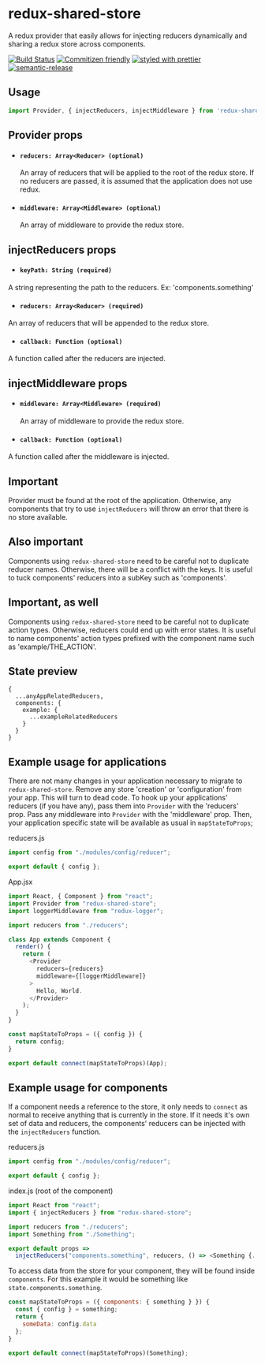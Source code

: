 # redux-shared-store

A redux provider that easily allows for injecting reducers dynamically and sharing a redux store across components.

[![Build Status](https://travis-ci.org/zachary-sierakowski/redux-shared-store.svg?branch=master)](https://travis-ci.org/zachary-sierakowski/redux-shared-store) [![Commitizen friendly](https://img.shields.io/badge/commitizen-friendly-brightgreen.svg)](http://commitizen.github.io/cz-cli/) [![styled with prettier](https://img.shields.io/badge/styled_with-prettier-ff69b4.svg)](https://github.com/prettier/prettier)  [![semantic-release](https://img.shields.io/badge/%F0%9F%93%A6%F0%9F%9A%80-semantic--release-e10079.svg)](https://github.com/semantic-release/semantic-release)

## Usage

```javascript
import Provider, { injectReducers, injectMiddleware } from 'redux-shared-store'
```

## Provider props

- #### `reducers: Array<Reducer> (optional)`

  An array of reducers that will be applied to the root of the redux store. If no reducers are passed, it is assumed that the application does not use redux.

- #### `middleware: Array<Middleware> (optional)`

  An array of middleware to provide the redux store.

## injectReducers props

  - #### `keyPath: String (required)`

  A string representing the path to the reducers. Ex: 'components.something'

  - #### `reducers: Array<Reducer> (required)`

  An array of reducers that will be appended to the redux store.

  - #### `callback: Function (optional)`

  A function called after the reducers are injected.


## injectMiddleware props

  - #### `middleware: Array<Middleware> (required)`

    An array of middleware to provide the redux store.

  - #### `callback: Function (optional)`

  A function called after the middleware is injected.

## Important

Provider must be found at the root of the application. Otherwise, any components that try to use `injectReducers` will throw an error that there is no store available.

## Also important

Components using `redux-shared-store` need to be careful not to duplicate reducer names. Otherwise, there will be a conflict with the keys. It is useful to tuck components' reducers into a subKey such as 'components'.

## Important, as well

Components using `redux-shared-store` need to be careful not to duplicate action types. Otherwise, reducers could end up with error states. It is useful to name components' action types prefixed with the component name such as 'example/THE_ACTION'.

## State preview

```
{
  ...anyAppRelatedReducers,
  components: {
    example: {
      ...exampleRelatedReducers
    }
  }
}
```

## Example usage for applications

There are not many changes in your application necessary to migrate to `redux-shared-store`. Remove any store 'creation' or 'configuration' from your app. This will turn to dead code. To hook up your applications' reducers (if you have any), pass them into `Provider` with the 'reducers' prop. Pass any middleware into `Provider` with the 'middleware' prop. Then, your application specific state will be available as usual in `mapStateToProps`;

reducers.js
```javascript
import config from "./modules/config/reducer";

export default { config };
```

App.jsx
```javascript
import React, { Component } from "react";
import Provider from "redux-shared-store";
import loggerMiddleware from "redux-logger";

import reducers from "./reducers";

class App extends Component {
  render() {
    return (
      <Provider
        reducers={reducers}
        middleware={[loggerMiddleware]}
      >
        Hello, World.
      </Provider>
    );
  }
}

const mapStateToProps = ({ config }) {
  return config;
}

export default connect(mapStateToProps)(App);
```

## Example usage for components

If a component needs a reference to the store, it only needs to `connect` as normal to receive anything that is currently in the store. If it needs it's own set of data and reducers, the components' reducers can be injected with the `injectReducers` function.

reducers.js
```javascript
import config from "./modules/config/reducer";

export default { config };
```

index.js (root of the component)
```javascript
import React from "react";
import { injectReducers } from "redux-shared-store";

import reducers from "./reducers";
import Something from "./Something";

export default props =>
  injectReducers("components.something", reducers, () => <Something {...props} />);
```

To access data from the store for your component, they will be found inside `components`. For this example it would be something like  `state.components.something`.

```javascript
const mapStateToProps = ({ components: { something } }) {
  const { config } = something;
  return {
    someData: config.data
  };
}

export default connect(mapStateToProps)(Something);
```
